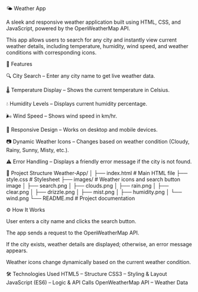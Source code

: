 🌤 Weather App

A sleek and responsive weather application built using HTML, CSS, and JavaScript, powered by the OpenWeatherMap API.

This app allows users to search for any city and instantly view current weather details, including temperature, humidity, wind speed, and weather conditions with corresponding icons.

📌 Features

🔍 City Search – Enter any city name to get live weather data.

🌡 Temperature Display – Shows the current temperature in Celsius.

💧 Humidity Levels – Displays current humidity percentage.

🌬 Wind Speed – Shows wind speed in km/hr.

🎨 Responsive Design – Works on desktop and mobile devices.

📷 Dynamic Weather Icons – Changes based on weather condition (Cloudy, Rainy, Sunny, Misty, etc.).

⚠ Error Handling – Displays a friendly error message if the city is not found.


📂 Project Structure
Weather-App/
│
├── index.html         # Main HTML file
├── style.css          # Stylesheet
├── images/            # Weather icons and search button image
│   ├── search.png
│   ├── clouds.png
│   ├── rain.png
│   ├── clear.png
│   ├── drizzle.png
│   ├── mist.png
│   ├── humidity.png
│   └── wind.png
└── README.md          # Project documentation


⚙️ How It Works

User enters a city name and clicks the search button.

The app sends a request to the OpenWeatherMap API.

If the city exists, weather details are displayed; otherwise, an error message appears.

Weather icons change dynamically based on the current weather condition.

🛠 Technologies Used
HTML5 – Structure
CSS3 – Styling & Layout
JavaScript (ES6) – Logic & API Calls
OpenWeatherMap API – Weather Data
